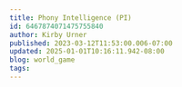 ```yaml
---
title: Phony Intelligence (PI)
id: 6467874071475755840
author: Kirby Urner
published: 2023-03-12T11:53:00.006-07:00
updated: 2025-01-01T10:16:11.942-08:00
blog: world_game
tags: 
---
```


